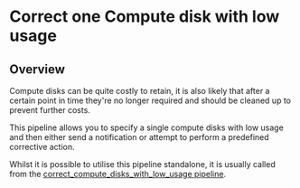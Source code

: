 # Correct one Compute disk with low usage

## Overview

Compute disks can be quite costly to retain, it is also likely that after a certain point in time they're no longer required and should be cleaned up to prevent further costs.

This pipeline allows you to specify a single compute disks with low usage and then either send a notification or attempt to perform a predefined corrective action.

Whilst it is possible to utilise this pipeline standalone, it is usually called from the [correct_compute_disks_with_low_usage pipeline](https://hub.flowpipe.io/mods/turbot/azure_thrifty/pipelines/azure_thrifty.pipeline.correct_compute_disks_with_low_usage).